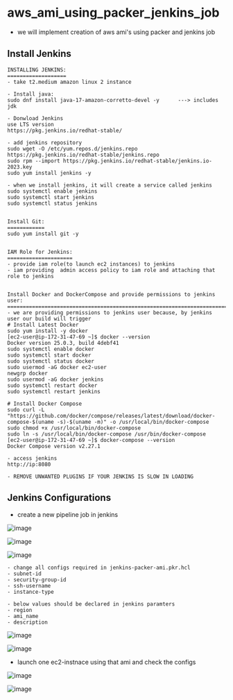 # aws_ami_using_packer_jenkins_job

- we will implement creation of aws ami's using packer and jenkins job

## Install Jenkins

```
INSTALLING JENKINS:
===================
- take t2.medium amazon linux 2 instance

- Install java:
sudo dnf install java-17-amazon-corretto-devel -y      ---> includes jdk

- Donwload Jenkins
use LTS version
https://pkg.jenkins.io/redhat-stable/

- add jenkins repository
sudo wget -O /etc/yum.repos.d/jenkins.repo https://pkg.jenkins.io/redhat-stable/jenkins.repo
sudo rpm --import https://pkg.jenkins.io/redhat-stable/jenkins.io-2023.key
sudo yum install jenkins -y

- when we install jenkins, it will create a service called jenkins
sudo systemctl enable jenkins
sudo systemctl start jenkins
sudo systemctl status jenkins


Install Git:
============
sudo yum install git -y


IAM Role for Jenkins:
=====================
- provide iam role(to launch ec2 instances) to jenkins
- iam providing  admin access policy to iam role and attaching that role to jenkins


Install Docker and DockerCompose and provide permissions to jenkins user:
==========================================================================
- we are providing permissions to jenkins user because, by jenkins user our build will trigger
# Install Latest Docker
sudo yum install -y docker
[ec2-user@ip-172-31-47-69 ~]$ docker --version
Docker version 25.0.3, build 4debf41
sudo systemctl enable docker 
sudo systemctl start docker
sudo systemctl status docker
sudo usermod -aG docker ec2-user
newgrp docker
sudo usermod -aG docker jenkins
sudo systemctl restart docker
sudo systemctl restart jenkins

# Install Docker Compose
sudo curl -L "https://github.com/docker/compose/releases/latest/download/docker-compose-$(uname -s)-$(uname -m)" -o /usr/local/bin/docker-compose
sudo chmod +x /usr/local/bin/docker-compose
sudo ln -s /usr/local/bin/docker-compose /usr/bin/docker-compose
[ec2-user@ip-172-31-47-69 ~]$ docker-compose --version
Docker Compose version v2.27.1

- access jenkins
http://ip:8080

- REMOVE UNWANTED PLUGINS IF YOUR JENKINS IS SLOW IN LOADING 
```

## Jenkins Configurations

- create a new pipeline job in jenkins

![image](https://github.com/vijay2181/aws_ami_using_jenkins_packer/assets/66196388/2e5148c9-7f47-4b86-abe9-8292c076f0bd)

![image](https://github.com/vijay2181/aws_ami_using_jenkins_packer/assets/66196388/c507ef8e-124f-4fae-be9e-e8df8bada9fa)

![image](https://github.com/vijay2181/aws_ami_using_jenkins_packer/assets/66196388/bf5ba311-54e4-4379-86d3-aa66f7d6b24e)

```
- change all configs required in jenkins-packer-ami.pkr.hcl
- subnet-id
- security-group-id
- ssh-username
- instance-type

- below values should be declared in jenkins paramters
- region
- ami_name
- description
```

![image](https://github.com/vijay2181/aws_ami_using_jenkins_packer/assets/66196388/5822cef9-b952-49f7-ad20-41ee8ff6f8be)

![image](https://github.com/vijay2181/aws_ami_using_jenkins_packer/assets/66196388/baf60e26-983a-4147-97dc-9bdc80d78312)

- launch one ec2-instnace using that ami and check the configs

![image](https://github.com/vijay2181/aws_ami_using_jenkins_packer/assets/66196388/c889bc2c-bf53-4011-ab76-a91c99ec1a41)

![image](https://github.com/vijay2181/aws_ami_using_jenkins_packer/assets/66196388/fe28f375-6721-4889-98d1-ded6450f50cd)












